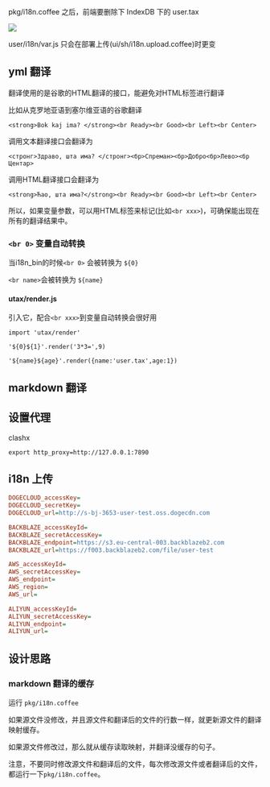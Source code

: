 pkg/i18n.coffee 之后，前端要删除下 IndexDB 下的 user.tax

![](https://pub-b8db533c86124200a9d799bf3ba88099.r2.dev/2023/03/eSOGgPT.webp)

user/i18n/var.js 只会在部署上传(ui/sh/i18n.upload.coffee)时更变


## yml 翻译 

翻译使用的是谷歌的HTML翻译的接口，能避免对HTML标签进行翻译

比如从克罗地亚语到塞尔维亚语的谷歌翻译

```
<strong>Bok kaj ima? </strong><br Ready><br Good><br Left><br Center>
```

调用文本翻译接口会翻译为

```
<стронг>Здраво, шта има? </стронг><бр>Спреман><бр>Добро<бр>Лево><бр Центар>
```

调用HTML翻译接口会翻译为

```
<strong>Ћао, шта има?</strong><br Ready><br Good><br Left><br Center>
```

所以，如果变量参数，可以用HTML标签来标记(比如`<br xxx>`)，可确保能出现在所有的翻译结果中。


### `<br 0>` 变量自动转换

当i18n_bin的时候`<br 0>` 会被转换为 `${0}`

`<br name>`会被转换为 `${name}`

#### utax/render.js

引入它，配合`<br xxx>`到变量自动转换会很好用

```
import 'utax/render'

'${0}${1}'.render('3*3=',9)

'${name}${age}'.render({name:'user.tax',age:1})
```


## markdown 翻译

## 设置代理

clashx


```
export http_proxy=http://127.0.0.1:7890
```

## i18n 上传

```ini
DOGECLOUD_accessKey=
DOGECLOUD_secretKey=
DOGECLOUD_url=http://s-bj-3653-user-test.oss.dogecdn.com

BACKBLAZE_accessKeyId=
BACKBLAZE_secretAccessKey=
BACKBLAZE_endpoint=https://s3.eu-central-003.backblazeb2.com
BACKBLAZE_url=https://f003.backblazeb2.com/file/user-test

AWS_accessKeyId=
AWS_secretAccessKey=
AWS_endpoint=
AWS_region=
AWS_url=

ALIYUN_accessKeyId=
ALIYUN_secretAccessKey=
ALIYUN_endpoint=
ALIYUN_url=
```

## 设计思路

### markdown 翻译的缓存

运行 `pkg/i18n.coffee`

如果源文件没修改，并且源文件和翻译后的文件的行数一样，就更新源文件的翻译映射缓存。

如果源文件修改过，那么就从缓存读取映射，并翻译没缓存的句子。

注意，不要同时修改源文件和翻译后的文件，每次修改源文件或者翻译后的文件，都运行一下`pkg/i18n.coffee`。

